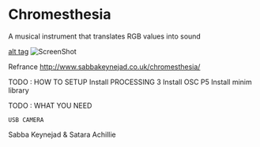 # Chromesthesia
A musical instrument that translates RGB values into sound

[alt tag](https://pbs.twimg.com/media/CPhwYBlXAAA1Nro.jpg)
![ScreenShot](https://pbs.twimg.com/media/CPhwYBlXAAA1Nro.jpg)


Refrance http://www.sabbakeynejad.co.uk/chromesthesia/


TODO : HOW TO SETUP
	Install PROCESSING 3
	Install OSC P5
	Install minim library


TODO : WHAT YOU NEED
	
	USB CAMERA


Sabba Keynejad & Satara Achillie 